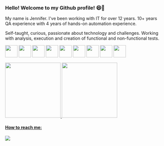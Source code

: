 ### Hello! Welcome to my Github profile! 😄🔭

My name is Jennifer. I've been working with IT for over 12 years.
10+ years QA experience with 4 years of hands-on automation experience.

Self-taught, curious, passionate about technology and challenges.
Working with analysis, execution and creation of functional and non-functional tests.

<img src="https://cdn.jsdelivr.net/gh/devicons/devicon/icons/java/java-original-wordmark.svg" width="40" height="40"/> <img src="https://cdn.jsdelivr.net/gh/devicons/devicon/icons/javascript/javascript-original.svg" width="40" height="40"/> <img src="https://cdn.jsdelivr.net/gh/devicons/devicon/icons/jenkins/jenkins-original.svg" width="40" height="40"/> <img src="https://cdn.jsdelivr.net/gh/devicons/devicon/icons/git/git-original-wordmark.svg" width="40" height="40"/> <img src="https://cdn.jsdelivr.net/gh/devicons/devicon/icons/cucumber/cucumber-plain.svg" width="40" height="40"/> <img src="https://cdn.jsdelivr.net/gh/devicons/devicon/icons/apache/apache-original-wordmark.svg" width="40" height="40"/> <img src="https://cdn.jsdelivr.net/gh/devicons/devicon/icons/android/android-original.svg" width="40" height="40"/> <img src="https://cdn.jsdelivr.net/gh/devicons/devicon/icons/apple/apple-original.svg" width="40" height="40"/> <img src="https://cdn.jsdelivr.net/gh/devicons/devicon/icons/selenium/selenium-original.svg" width="40" height="40"/> 
          
<div>
<a href="https://github.com/santosjennifer">
<img height="180em" src="https://github-readme-stats.vercel.app/api/top-langs/?username=santosjennifer&layout=compact&langs_count=7&theme=dracula"/>
<img height="180em" src="https://github-readme-stats.vercel.app/api?username=santosjennifer&show_icons=true&theme=dracula&include_all_commits=true&count_private=true"/>
</div>

#### How to reach me:

<div>
<a href="https://www.linkedin.com/in/jennifer-aline-dos-santos" target="_blank"><img src="https://img.shields.io/badge/-LinkedIn-%230077B5?style=for-the-badge&logo=linkedin&logoColor=white" target="_blank"></a>   
</div>
